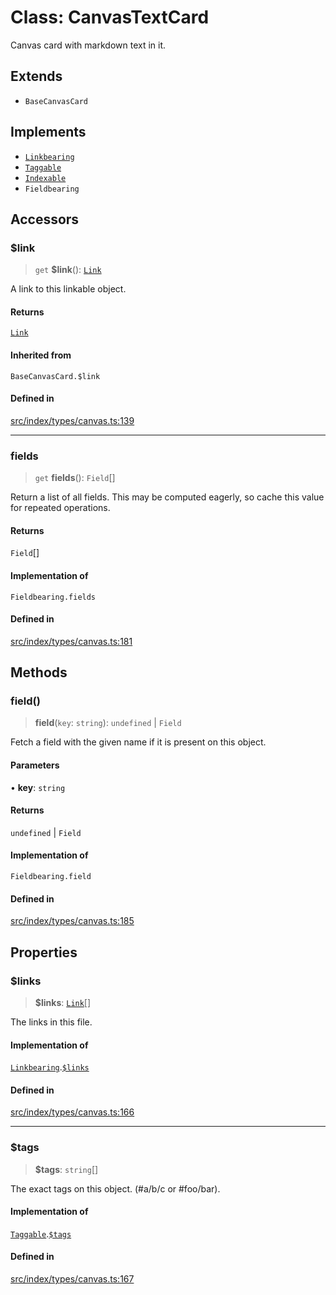 # Class: CanvasTextCard

Canvas card with markdown text in it.

## Extends

- `BaseCanvasCard`

## Implements

- [`Linkbearing`](../interfaces/Linkbearing.md)
- [`Taggable`](../interfaces/Taggable.md)
- [`Indexable`](../interfaces/Indexable.md)
- `Fieldbearing`

## Accessors

### $link

> `get` **$link**(): [`Link`](../../expressions/classes/Link.md)

A link to this linkable object.

#### Returns

[`Link`](../../expressions/classes/Link.md)

#### Inherited from

`BaseCanvasCard.$link`

#### Defined in

[src/index/types/canvas.ts:139](https://github.com/blacksmithgu/datacore/blob/b2f12b09abf3864956181ba4f5c7075bc281ce27/src/index/types/canvas.ts#L139)

***

### fields

> `get` **fields**(): `Field`[]

Return a list of all fields. This may be computed eagerly, so cache this value for repeated operations.

#### Returns

`Field`[]

#### Implementation of

`Fieldbearing.fields`

#### Defined in

[src/index/types/canvas.ts:181](https://github.com/blacksmithgu/datacore/blob/b2f12b09abf3864956181ba4f5c7075bc281ce27/src/index/types/canvas.ts#L181)

## Methods

### field()

> **field**(`key`: `string`): `undefined` \| `Field`

Fetch a field with the given name if it is present on this object.

#### Parameters

• **key**: `string`

#### Returns

`undefined` \| `Field`

#### Implementation of

`Fieldbearing.field`

#### Defined in

[src/index/types/canvas.ts:185](https://github.com/blacksmithgu/datacore/blob/b2f12b09abf3864956181ba4f5c7075bc281ce27/src/index/types/canvas.ts#L185)

## Properties

### $links

> **$links**: [`Link`](../../expressions/classes/Link.md)[]

The links in this file.

#### Implementation of

[`Linkbearing`](../interfaces/Linkbearing.md).[`$links`](../interfaces/Linkbearing.md#$links)

#### Defined in

[src/index/types/canvas.ts:166](https://github.com/blacksmithgu/datacore/blob/b2f12b09abf3864956181ba4f5c7075bc281ce27/src/index/types/canvas.ts#L166)

***

### $tags

> **$tags**: `string`[]

The exact tags on this object. (#a/b/c or #foo/bar).

#### Implementation of

[`Taggable`](../interfaces/Taggable.md).[`$tags`](../interfaces/Taggable.md#$tags)

#### Defined in

[src/index/types/canvas.ts:167](https://github.com/blacksmithgu/datacore/blob/b2f12b09abf3864956181ba4f5c7075bc281ce27/src/index/types/canvas.ts#L167)
